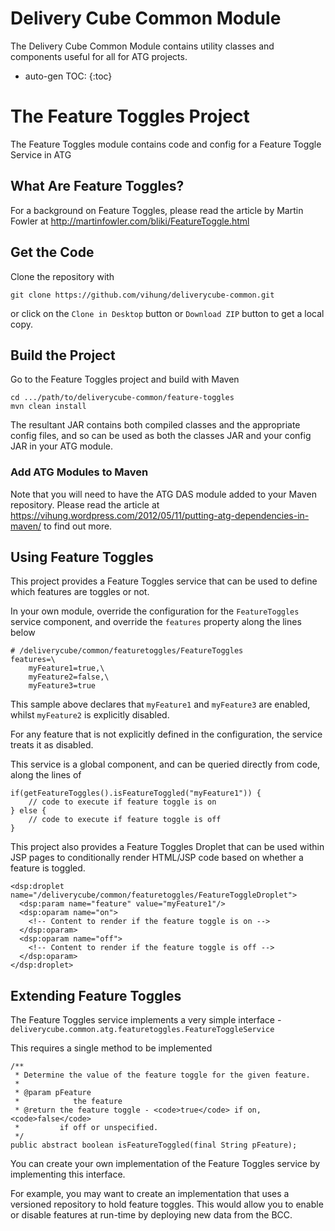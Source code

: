 Delivery Cube Common Module
===================

The Delivery Cube Common Module contains utility classes and components useful for all for ATG projects.

* auto-gen TOC:
{:toc}

# The Feature Toggles Project

The Feature Toggles module contains code and config for a Feature Toggle Service in ATG


## What Are Feature Toggles?

For a background on Feature Toggles, please read the article by Martin Fowler at 
http://martinfowler.com/bliki/FeatureToggle.html


## Get the Code

Clone the repository with

    git clone https://github.com/vihung/deliverycube-common.git
    
or click on the `Clone in Desktop` button or `Download ZIP` button to get a local copy.


## Build the Project
Go to the Feature Toggles project and build with Maven

    cd .../path/to/deliverycube-common/feature-toggles
    mvn clean install

The resultant JAR contains both compiled classes and the appropriate config files, and so can be used as both the 
classes JAR and your config JAR in your ATG module.


### Add ATG Modules to Maven

Note that you will need to have the ATG DAS module added to your Maven repository. 
Please read the article at https://vihung.wordpress.com/2012/05/11/putting-atg-dependencies-in-maven/ to find out more.

## Using Feature Toggles

This project provides a Feature Toggles service that can be used to define which features are toggles or not.

In your own module, override the configuration for the `FeatureToggles` service component, and override the `features` 
property along the lines below

    # /deliverycube/common/featuretoggles/FeatureToggles
    features=\
        myFeature1=true,\
        myFeature2=false,\
        myFeature3=true

This sample above declares that `myFeature1` and `myFeature3` are enabled, whilst `myFeature2` is  explicitly disabled.

For any feature that is not explicitly defined in the configuration, the service treats it as disabled. 

This service is a global component, and can be queried directly from code, along the lines of

    if(getFeatureToggles().isFeatureToggled("myFeature1")) {
        // code to execute if feature toggle is on
    } else {
        // code to execute if feature toggle is off
    }
      

This project also provides a Feature Toggles Droplet that can be used within JSP pages to conditionally render HTML/JSP 
code based on whether a feature is toggled.

    <dsp:droplet name="/deliverycube/common/featuretoggles/FeatureToggleDroplet">
      <dsp:param name="feature" value="myFeature1"/>
      <dsp:oparam name="on">
        <!-- Content to render if the feature toggle is on -->
      </dsp:oparam>
      <dsp:oparam name="off">
        <!-- Content to render if the feature toggle is off -->
      </dsp:oparam>
    </dsp:droplet>


## Extending Feature Toggles
The Feature Toggles service implements a very simple interface - 
`deliverycube.common.atg.featuretoggles.FeatureToggleService`

This requires a single method to be implemented

    /**
     * Determine the value of the feature toggle for the given feature.
     * 
     * @param pFeature
     *            the feature
     * @return the feature toggle - <code>true</code> if on, <code>false</code>
     *         if off or unspecified.
     */
    public abstract boolean isFeatureToggled(final String pFeature);

You can create your own implementation of the Feature Toggles service by implementing this interface.

For example, you may want to create an implementation that uses a versioned repository to hold feature toggles. This 
would allow you to enable or disable features at run-time by deploying new data from the BCC.    
